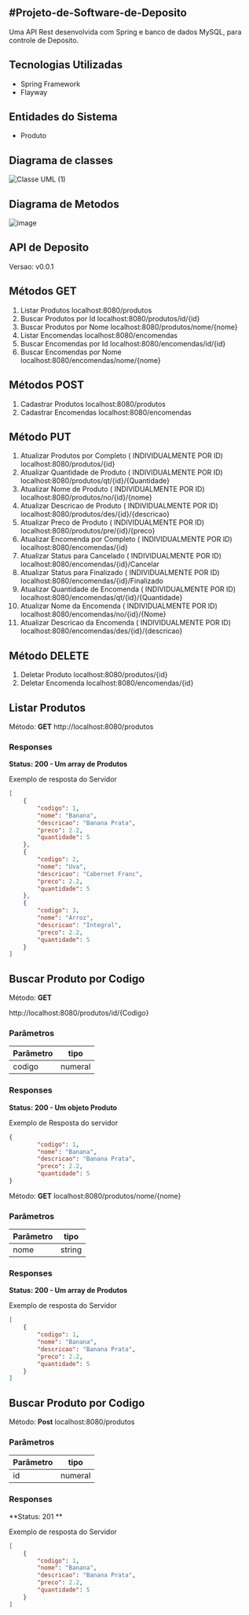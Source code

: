 #Projeto-de-Software-de-Deposito
---

Uma API Rest desenvolvida com Spring e banco de dados MySQL, para controle de Deposito.

Tecnologias Utilizadas
---
+	Spring Framework
+	Flayway

Entidades do Sistema
---
+	Produto

Diagrama de classes
---

![Classe UML (1)](https://user-images.githubusercontent.com/68473916/227798929-4fc7a992-1a33-44ee-8d52-0221d889925c.png)


Diagrama de Metodos
---

 ![image](https://user-images.githubusercontent.com/68473916/227796778-df49fa84-d4fe-47fd-876d-e092b1c583ed.png)


API de Deposito
---

Versao: v0.0.1

## Métodos GET ##

1. Listar Produtos localhost:8080/produtos
2. Buscar Produtos por Id localhost:8080/produtos/id/{id}
3. Buscar Produtos por Nome localhost:8080/produtos/nome/{nome}
4. Listar Encomendas localhost:8080/encomendas
5. Buscar Encomendas por Id localhost:8080/encomendas/id/{id}
6. Buscar Encomendas por Nome localhost:8080/encomendas/nome/{nome}

## Métodos POST ##

1. Cadastrar Produtos localhost:8080/produtos
2. Cadastrar Encomendas localhost:8080/encomendas

## Método PUT ##

1. Atualizar Produtos por Completo ( INDIVIDUALMENTE POR ID) localhost:8080/produtos/{id}
2. Atualizar Quantidade de Produto ( INDIVIDUALMENTE POR ID) localhost:8080/produtos/qt/{id}/{Quantidade}
3. Atualizar Nome de Produto ( INDIVIDUALMENTE POR ID) localhost:8080/produtos/no/{id}/{nome}
4. Atualizar Descricao de Produto ( INDIVIDUALMENTE POR ID) localhost:8080/produtos/des/{id}/{descricao}
5. Atualizar Preco de Produto ( INDIVIDUALMENTE POR ID) localhost:8080/produtos/pre/{id}/{preco}
6. Atualizar Encomenda por Completo ( INDIVIDUALMENTE POR ID) localhost:8080/encomendas/{id}
7. Atualizar Status para Cancelado ( INDIVIDUALMENTE POR ID) localhost:8080/encomendas/{id}/Cancelar
8. Atualizar Status para Finalizado ( INDIVIDUALMENTE POR ID) localhost:8080/encomendas/{id}/Finalizado
9. Atualizar Quantidade de Encomenda ( INDIVIDUALMENTE POR ID) localhost:8080/encomendas/qt/{id}/{Quantidade}
10. Atualizar Nome da Encomenda ( INDIVIDUALMENTE POR ID) localhost:8080/encomendas/no/{id}/{Nome}
11. Atualizar Descricao da Encomenda ( INDIVIDUALMENTE POR ID) localhost:8080/encomendas/des/{id}/{descricao}

## Método DELETE ##

1. Deletar Produto localhost:8080/produtos/{id}
2. Deletar Encomenda localhost:8080/encomendas/{id}


## Listar Produtos ## 

Método: **GET**
http://localhost:8080/produtos

### Responses ### 

**Status: 200 - Um array de Produtos**

Exemplo de resposta do Servidor

```json
[
	{
		"codigo": 1,
		"nome": "Banana",
		"descricao": "Banana Prata",
		"preco": 2.2,
		"quantidade": 5
	},
	{
		"codigo": 2,
		"nome": "Uva",
		"descricao": "Cabernet Franc",
		"preco": 2.2,
		"quantidade": 5
	},
	{
		"codigo": 3,
		"nome": "Arroz",
		"descricao": "Integral",
		"preco": 2.2,
		"quantidade": 5
	}
]
```

## Buscar Produto por Codigo ##

Método: **GET**

http://localhost:8080/produtos/id/{Codigo}


### Parâmetros ###
Parâmetro| tipo
---------|-------
codigo   | numeral

### Responses ### 
**Status: 200 - Um objeto Produto**


Exemplo de Resposta do servidor

```json
{
		"codigo": 1,
		"nome": "Banana",
		"descricao": "Banana Prata",
		"preco": 2.2,
		"quantidade": 5
}
```

Método: **GET**
localhost:8080/produtos/nome/{nome}

### Parâmetros ###
Parâmetro| tipo
---------|-------
nome   | string

### Responses ### 

**Status: 200 - Um array de Produtos**

Exemplo de resposta do Servidor

```json
[
	{
		"codigo": 1,
		"nome": "Banana",
		"descricao": "Banana Prata",
		"preco": 2.2,
		"quantidade": 5
	}
]
```
## Buscar Produto por Codigo ##
Método: **Post**
localhost:8080/produtos

### Parâmetros ###
Parâmetro| tipo
---------|-------
id   | numeral

### Responses ### 

**Status: 201 **

Exemplo de resposta do Servidor

```json
[
	{
		"codigo": 1,
		"nome": "Banana",
		"descricao": "Banana Prata",
		"preco": 2.2,
		"quantidade": 5
	}
]
```



